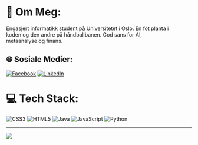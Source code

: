 # 💫 Om Meg:
Engasjert informatikk student på Universitetet i Oslo. En fot planta i<br>koden og den andre på håndballbanen. God sans for AI,<br>metaanalyse og finans.


## 🌐 Sosiale Medier:
[![Facebook](https://img.shields.io/badge/Facebook-%231877F2.svg?logo=Facebook&logoColor=white)](https://www.facebook.com/david.haugstvedt/) [![LinkedIn](https://img.shields.io/badge/LinkedIn-%230077B5.svg?logo=linkedin&logoColor=white)](https://www.linkedin.com/in/david-walstad-haugstvedt-8715b1361) 

# 💻 Tech Stack:
![CSS3](https://img.shields.io/badge/css3-%231572B6.svg?style=for-the-badge&logo=css3&logoColor=white) ![HTML5](https://img.shields.io/badge/html5-%23E34F26.svg?style=for-the-badge&logo=html5&logoColor=white) ![Java](https://img.shields.io/badge/java-%23ED8B00.svg?style=for-the-badge&logo=openjdk&logoColor=white) ![JavaScript](https://img.shields.io/badge/javascript-%23323330.svg?style=for-the-badge&logo=javascript&logoColor=%23F7DF1E) ![Python](https://img.shields.io/badge/python-3670A0?style=for-the-badge&logo=python&logoColor=ffdd54)


---
[![](https://visitcount.itsvg.in/api?id=d4v1dwalstadh&icon=0&color=0)](https://visitcount.itsvg.in)

<!-- Proudly created with GPRM ( https://gprm.itsvg.in ) -->

<!--
**d4v1dwalstadh/d4v1dwalstadh** is a ✨ _special_ ✨ repository because its `README.md` (this file) appears on your GitHub profile.

Here are some ideas to get you started:

- 🔭 I’m currently working on ...
- 🌱 I’m currently learning ...
- 👯 I’m looking to collaborate on ...
- 🤔 I’m looking for help with ...
- 💬 Ask me about ...
- 📫 How to reach me: ...
- 😄 Pronouns: ...
- ⚡ Fun fact: ...
-->
